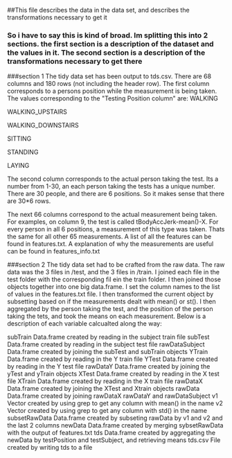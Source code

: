 ##This file describes the data in the data set, and describes the transformations necessary to get it

### So i have to say this is kind of broad. Im splitting this into 2 sections. the first section is a description of the dataset and the values in it. The second section is a description of the transformations necessary to get there

###section 1
The tidy data set has been output to tds.csv. There are 68 columns and 180 rows (not including the header row). The first column corresponds to a persons position while the measurement is being taken. The values corresponding to the "Testing Position column" are:
WALKING

WALKING_UPSTAIRS

WALKING_DOWNSTAIRS


SITTING


STANDING


LAYING



The second column corresponds to the actual person taking the test. Its a number from 1-30, an each person taking the tests has a unique number. There are 30 people, and there are 6 positions. So it makes sense that there are 30*6 rows.


The next 66 columns correspond to the actual measurement being taken. For examples, on column 9, the test is called tBodyAccJerk-mean()-X. For every person in all 6 positions, a measurement of this type was taken. Thats the same for all other 65 measurements. A list of all the features can be found in features.txt. A explanation of why the measurements are useful can be found in features_info.txt

###section 2
The tidy data set had to be crafted from the raw data. The raw data was the 3 files in /test, and the 3 files in /train. I joined each file in the test folder with the corresponding fil ein the train folder. I then joined those objects together into one big data.frame. I set the column names to the list of values in the features.txt file.
I then transformed the current object by subsetting based on if the measurements dealt with mean() or st(). I then aggregated by the person taking the test, and the position of the person taking the tets, and took the means on each measurement. Below is a description of each variable calcualted along the way:

subTrain        Data.frame created by reading in the subject train file
subTest         Data.frame created by reading in the subject test file
rawDataSubject  Data.frame created by joining the subTest and subTrain objects
YTrain          Data.frame created by reading in the Y train file
YTest           Data.frame created by reading in the Y test file
rawDataY        Data.frame created by joining the yTest and yTrain objects
XTest           Data.frame created by reading in the X test file
XTrain          Data.frame created by reading in the X train file
rawDataX        Data.frame created by joining the XTest and Xtrain objects
rawData         Data.frame created by joining rawDataX rawDataY and rawDataSubject
v1              Vector created by using grep to get any column with mean() in the name
v2              Vector created by using grep to get any column with std() in the name
subsetRawData   Data.frame created by subseting rawData by v1 and v2 and the last 2 columns
newData         Data.frame created by merging sybsetRawData with the output of features.txt
tds             Data.frame created by aggregating the newData by testPosition and testSubject, and retrieving means
tds.csv         File created by writing tds to a file


